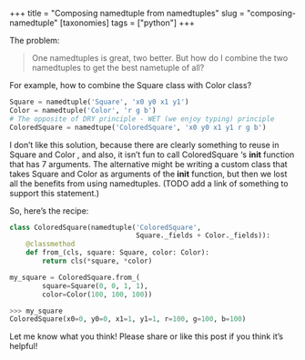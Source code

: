 +++
title = "Composing namedtuple from namedtuples"
slug = "composing-namedtuple"
[taxonomies]
tags = ["python"]
+++

The problem:

> One namedtuples is great, two better. But how do I combine the two namedtuples to get the best nametuple of all?

For example, how to combine the Square class with Color class?

```python
Square = namedtuple('Square', 'x0 y0 x1 y1')
Color = namedtuple('Color', 'r g b')
# The opposite of DRY principle - WET (we enjoy typing) principle
ColoredSquare = namedtupe('ColoredSquare', 'x0 y0 x1 y1 r g b')
```

<!-- more -->

I don’t like this solution, because there are clearly something to reuse in Square and Color , and also, it isn’t fun to call ColoredSquare ‘s __init__ function that has 7 arguments. The alternative might be writing a custom class that takes Square and Color as arguments of the __init__ function, but then we lost all the benefits from using namedtuples. (TODO add a link of something to support this statement.)

So, here’s the recipe:

```python
class ColoredSquare(namedtuple('ColoredSquare',
                               Square._fields + Color._fields)):
    @classmethod
    def from_(cls, square: Square, color: Color):
        return cls(*square, *color)

my_square = ColoredSquare.from_(
        square=Square(0, 0, 1, 1), 
        color=Color(100, 100, 100))

>>> my_square
ColoredSquare(x0=0, y0=0, x1=1, y1=1, r=100, g=100, b=100)
```

Let me know what you think! Please share or like this post if you think it’s helpful!

